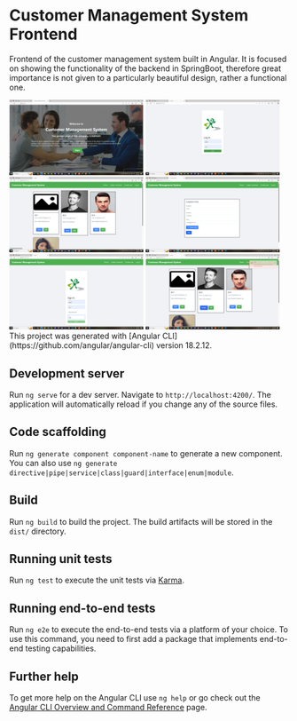 # Customer Management System Frontend



Frontend of the customer management system built in Angular. It is focused on showing the functionality of the backend in SpringBoot, therefore great importance is not given to a particularly beautiful design, rather a functional one.

<div>
  <img src="Captura de pantalla (66).png" width="48%">
  <img src="Captura de pantalla (67).png" width="48%">
</div>
<div>
  <img src="Captura de pantalla (68).png" width="48%">
  <img src="Captura de pantalla (69).png" width="48%">
</div>
<div>
  <img src="Captura de pantalla (70).png" width="48%">
  <img src="Captura de pantalla (71).png" width="48%">
</div>
This project was generated with [Angular CLI](https://github.com/angular/angular-cli) version 18.2.12.

## Development server

Run `ng serve` for a dev server. Navigate to `http://localhost:4200/`. The application will automatically reload if you change any of the source files.

## Code scaffolding

Run `ng generate component component-name` to generate a new component. You can also use `ng generate directive|pipe|service|class|guard|interface|enum|module`.

## Build

Run `ng build` to build the project. The build artifacts will be stored in the `dist/` directory.

## Running unit tests

Run `ng test` to execute the unit tests via [Karma](https://karma-runner.github.io).

## Running end-to-end tests

Run `ng e2e` to execute the end-to-end tests via a platform of your choice. To use this command, you need to first add a package that implements end-to-end testing capabilities.

## Further help

To get more help on the Angular CLI use `ng help` or go check out the [Angular CLI Overview and Command Reference](https://angular.dev/tools/cli) page.

